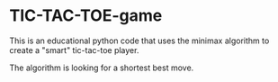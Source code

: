 # TIC-TAC-TOE-game 
This is an educational python code that uses the minimax algorithm to create a "smart" tic-tac-toe player.

The algorithm is looking for a shortest best move.
